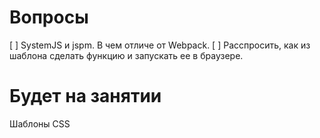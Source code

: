 # Вопросы
[ ] SystemJS и jspm. В чем отличе от Webpack.
[ ] Расспросить, как из шаблона сделать функцию и запускать ее в браузере.

# Будет на занятии
Шаблоны
CSS

